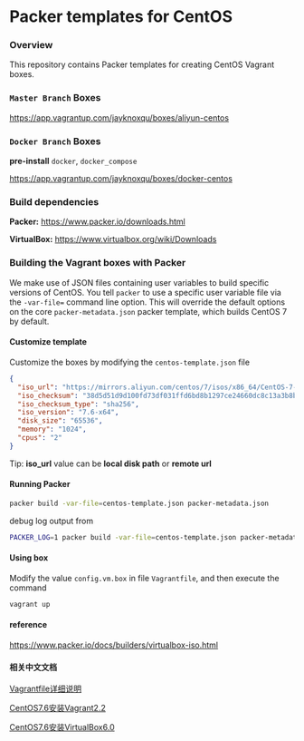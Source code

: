 # Packer templates for CentOS

### Overview

This repository contains Packer templates for creating CentOS Vagrant boxes.



### `Master Branch` Boxes

https://app.vagrantup.com/jayknoxqu/boxes/aliyun-centos



### `Docker Branch` Boxes
**pre-install** `docker`, `docker_compose`

https://app.vagrantup.com/jayknoxqu/boxes/docker-centos



### Build dependencies

**Packer:** https://www.packer.io/downloads.html

**VirtualBox:** https://www.virtualbox.org/wiki/Downloads



### Building the Vagrant boxes with Packer

  We make use of JSON files containing user variables to build specific versions of CentOS.
You tell `packer` to use a specific user variable file via the `-var-file=` command line
option. This will override the default options on the core `packer-metadata.json` packer template,
which builds CentOS 7 by default.




#### Customize template

Customize the boxes by modifying the `centos-template.json` file
```json
{
  "iso_url": "https://mirrors.aliyun.com/centos/7/isos/x86_64/CentOS-7-x86_64-Minimal-1810.iso",
  "iso_checksum": "38d5d51d9d100fd73df031ffd6bd8b1297ce24660dc8c13a3b8b4534a4bd291c",
  "iso_checksum_type": "sha256",
  "iso_version": "7.6-x64",
  "disk_size": "65536",
  "memory": "1024",
  "cpus": "2"
}
```
Tip: **iso_url** value can be **local disk path** or **remote url**



#### Running Packer

```bash
packer build -var-file=centos-template.json packer-metadata.json
```

 debug log output from

```bash
PACKER_LOG=1 packer build -var-file=centos-template.json packer-metadata.json
```



#### Using box

Modify the value `config.vm.box` in file `Vagrantfile`, and then execute the command
```bash
vagrant up
```

#### reference
https://www.packer.io/docs/builders/virtualbox-iso.html

#### 相关中文文档
[Vagrantfile详细说明](https://www.jianshu.com/p/120c4380c69c)

[CentOS7.6安装Vagrant2.2](https://www.jianshu.com/p/4dfaf993bafb)

[CentOS7.6安装VirtualBox6.0](https://www.jianshu.com/p/c484e51d7ec7)

